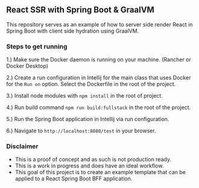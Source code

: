 ## React SSR with Spring Boot & GraalVM

This repository serves as an example of how to server side render React in Spring Boot with client side hydration using GraalVM.

### Steps to get running

1.) Make sure the Docker daemon is running on your machine. (Rancher or Docker Desktop)

2.) Create a run configuration in Intellij for the main class that uses Docker for the `Run on` option. Select the Dockerfile in the root of the project.

3.) Install node modules with `npm install` in the root of project.

4.) Run build command `npm run build:fullstack` in the root of the project.

5.) Run the Spring Boot application in Intellij via run configuration.

6.) Navigate to `http://localhost:8080/test` in your browser.

### Disclaimer

- This is a proof of concept and as such is not production ready.
- This is a work in progress and does have an ideal workflow.
- This goal of this project is to create an example template that can be applied to a React Spring Boot BFF application.
